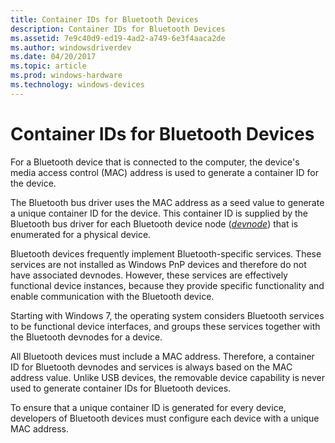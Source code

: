 ```yaml
---
title: Container IDs for Bluetooth Devices
description: Container IDs for Bluetooth Devices
ms.assetid: 7e9c40d9-ed19-4ad2-a749-6e3f4aaca2de
ms.author: windowsdriverdev
ms.date: 04/20/2017
ms.topic: article
ms.prod: windows-hardware
ms.technology: windows-devices
---
```


# Container IDs for Bluetooth Devices


For a Bluetooth device that is connected to the computer, the device's media access control (MAC) address is used to generate a container ID for the device.

The Bluetooth bus driver uses the MAC address as a seed value to generate a unique container ID for the device. This container ID is supplied by the Bluetooth bus driver for each Bluetooth device node ([*devnode*](https://msdn.microsoft.com/library/windows/hardware/ff556277#wdkgloss-devnode)) that is enumerated for a physical device.

Bluetooth devices frequently implement Bluetooth-specific services. These services are not installed as Windows PnP devices and therefore do not have associated devnodes. However, these services are effectively functional device instances, because they provide specific functionality and enable communication with the Bluetooth device.

Starting with Windows 7, the operating system considers Bluetooth services to be functional device interfaces, and groups these services together with the Bluetooth devnodes for a device.

All Bluetooth devices must include a MAC address. Therefore, a container ID for Bluetooth devnodes and services is always based on the MAC address value. Unlike USB devices, the removable device capability is never used to generate container IDs for Bluetooth devices.

To ensure that a unique container ID is generated for every device, developers of Bluetooth devices must configure each device with a unique MAC address.

 

 





